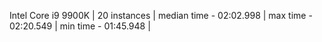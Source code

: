 Intel Core i9 9900K | 20 instances | median time - 02:02.998 | max time - 02:20.549 | min time - 01:45.948 |
